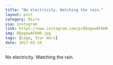 ```yaml
---
title: "No electricity. Watching the rain."
layout: post
category: Micro
via: Instagram
link: https://www.instagram.com/p/BQogewAF6H0
img: BQogewAF6H0.jpg
tags: [Lego, Star Wars]
date: 2017-02-18
---
```

No electricity. Watching the rain.